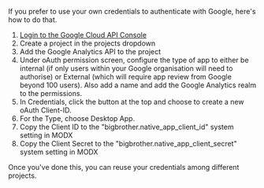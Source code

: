 If you prefer to use your own credentials to authenticate with Google, here's how to do that.

1. [Login to the Google Cloud API Console](https://console.developers.google.com/)
2. Create a project in the projects dropdown 
3. Add the Google Analytics API to the project
4. Under oAuth permission screen, configure the type of app to either be internal (if only users within your Google organisation will need to authorise) or External (which will require app review from Google beyond 100 users). Also add a name and add the Google Analytics realm to the permissions. 
5. In Credentials, click the button at the top and choose to create a new oAuth Client-ID. 
6. For the Type, choose Desktop App. 
7. Copy the Client ID to the "bigbrother.native_app_client_id" system setting in MODX
8. Copy the Client Secret to the "bigbrother.native_app_client_secret" system setting in MODX

Once you've done this, you can reuse your credentials among different projects. 
